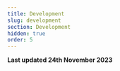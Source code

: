 ```yaml
---
title: Development
slug: development
section: Development
hidden: true
order: 5
---
```


**Last updated 24th November 2023**

